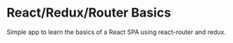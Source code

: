 # React/Redux/Router Basics

Simple app to learn the basics of a React SPA using react-router and redux.